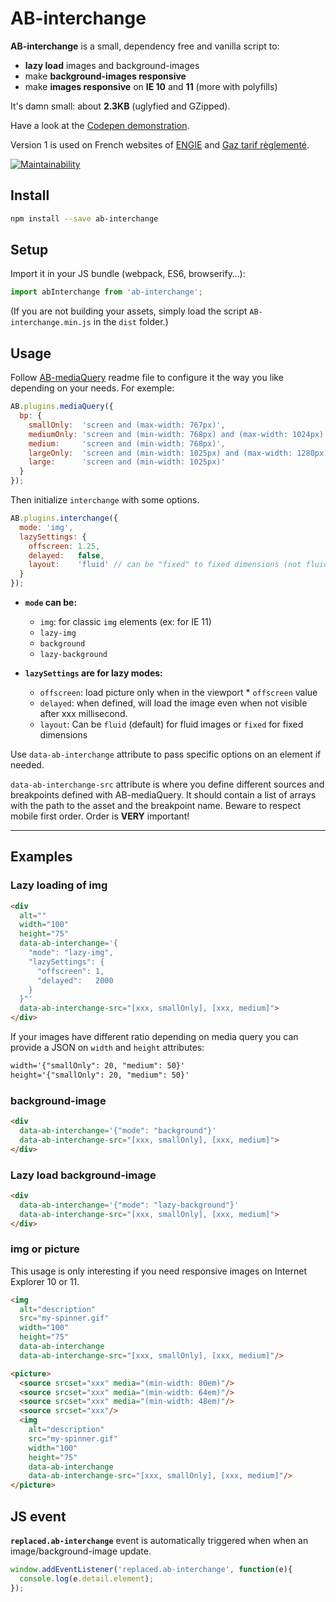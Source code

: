 # AB-interchange

**AB-interchange** is a small, dependency free and vanilla script to:

- **lazy load** images and background-images
- make **background-images responsive**
- make **images responsive** on **IE 10** and **11** (more with polyfills)

It's damn small: about **2.3KB** (uglyfied and GZipped).

Have a look at the [Codepen demonstration](https://codepen.io/lordfpx/pen/jApqLW).

Version 1 is used on French websites of [ENGIE](https://particuliers.engie.fr) and [Gaz tarif règlementé](https://gaz-tarif-reglemente.fr/).

[![Maintainability](https://api.codeclimate.com/v1/badges/85a4444c8e573ae62a49/maintainability)](https://codeclimate.com/github/lordfpx/AB-interchange/maintainability)


## Install

```bash
npm install --save ab-interchange
```


## Setup

Import it in your JS bundle (webpack, ES6, browserify…):
```js
import abInterchange from 'ab-interchange';
```

(If you are not building your assets, simply load the script `AB-interchange.min.js` in the `dist` folder.)


## Usage

Follow [AB-mediaQuery](https://www.npmjs.com/package/ab-mediaquery) readme file to configure it the way you like depending on your needs. For exemple:

```js
AB.plugins.mediaQuery({
  bp: {
    smallOnly:  'screen and (max-width: 767px)',
    mediumOnly: 'screen and (min-width: 768px) and (max-width: 1024px)',
    medium:     'screen and (min-width: 768px)',
    largeOnly:  'screen and (min-width: 1025px) and (max-width: 1280px)',
    large:      'screen and (min-width: 1025px)'
  }
});
```

Then initialize `interchange` with some options.

```js
AB.plugins.interchange({
  mode: 'img',
  lazySettings: {
    offscreen: 1.25,
    delayed:   false,
    layout:    'fluid' // can be "fixed" to fixed dimensions (not fluid)
  }
});
```

* **`mode` can be:**
  - `img`: for classic `img` elements (ex: for IE 11)
  - `lazy-img`
  - `background`
  - `lazy-background`

* **`lazySettings` are for lazy modes:**
  - `offscreen`: load picture only when in the viewport * `offscreen` value
  - `delayed`: when defined, will load the image even when not visible after xxx millisecond.
  - `layout`: Can be `fluid` (default) for fluid images or `fixed` for fixed dimensions

Use `data-ab-interchange` attribute to pass specific options on an element if needed.

`data-ab-interchange-src` attribute is where you define different sources and breakpoints defined with AB-mediaQuery.
It should contain a list of arrays with the path to the asset and the breakpoint name. Beware to respect mobile first order. Order is **VERY** important!

---

## Examples

### Lazy loading of img

```html
<div
  alt=""
  width="100"
  height="75"
  data-ab-interchange='{
    "mode": "lazy-img",
    "lazySettings": {
      "offscreen": 1,
      "delayed":   2000
    }
  }"'
  data-ab-interchange-src="[xxx, smallOnly], [xxx, medium]">
</div>

```
If your images have different ratio depending on media query you can provide a JSON on `width` and `height` attributes:
```html
width='{"smallOnly": 20, "medium": 50}'
height='{"smallOnly": 20, "medium": 50}'
```


### background-image

```html
<div
  data-ab-interchange='{"mode": "background"}'
  data-ab-interchange-src="[xxx, smallOnly], [xxx, medium]">
</div>
```

### Lazy load background-image

```html
<div
  data-ab-interchange='{"mode": "lazy-background"}'
  data-ab-interchange-src="[xxx, smallOnly], [xxx, medium]">
</div>
```


### img or picture

This usage is only interesting if you need responsive images on Internet Explorer 10 or 11.

```html
<img
  alt="description"
  src="my-spinner.gif"
  width="100"
  height="75"
  data-ab-interchange
  data-ab-interchange-src="[xxx, smallOnly], [xxx, medium]"/>
```

```html
<picture>
  <source srcset="xxx" media="(min-width: 80em)"/>
  <source srcset="xxx" media="(min-width: 64em)"/>
  <source srcset="xxx" media="(min-width: 48em)"/>
  <source srcset="xxx"/>
  <img
    alt="description"
    src="my-spinner.gif"
    width="100"
    height="75"
    data-ab-interchange
    data-ab-interchange-src="[xxx, smallOnly], [xxx, medium]"/>
</picture>
```


## JS event

**`replaced.ab-interchange`** event is automatically triggered when when an image/background-image update.

```js
window.addEventListener('replaced.ab-interchange', function(e){
  console.log(e.detail.element);
});
```
